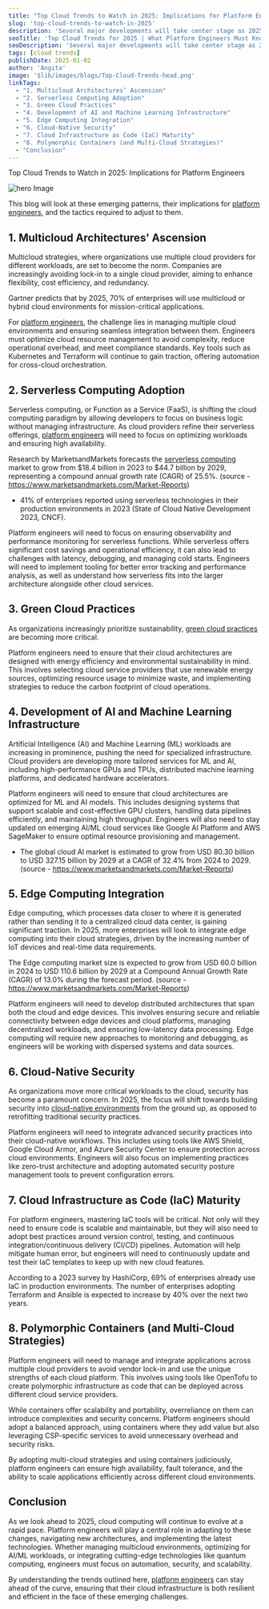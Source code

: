 ```yaml
---
title: "Top Cloud Trends to Watch in 2025: Implications for Platform Engineers"
slug: 'top-cloud-trends-to-watch-in-2025'
description: 'Several major developments will take center stage as 2025 approaches, greatly influencing platform engineering teams. Advances in technologies like artificial intelligence (AI), automation, serverless architectures, and changing business requirements related to cost management, security, and data protection are driving these trends.'
seoTitle: 'Top Cloud Trends for 2025 | What Platform Engineers Must Know | Improwised Tech'
seoDescription: 'Several major developments will take center stage as 2025 approaches, greatly influencing platform engineering teams. '
tags: [cloud trends]
publishDate: 2025-01-02
author: 'Angita'
image: '$lib/images/blogs/Top-Cloud-Trends-head.png'
linkTags:
  - "1. Multicloud Architectures’ Ascension"
  - "2. Serverless Computing Adoption"
  - "3. Green Cloud Practices"
  - "4. Development of AI and Machine Learning Infrastructure"
  - "5. Edge Computing Integration"
  - "6. Cloud-Native Security"
  - "7. Cloud Infrastructure as Code (IaC) Maturity"
  - "8. Polymorphic Containers (and Multi-Cloud Strategies)"
  - "Conclusion"
---
```


Top Cloud Trends to Watch in 2025: Implications for Platform Engineers

![hero Image]($lib/images/blogs/Top-Cloud-Trends-body.png)

This blog will look at these emerging patterns, their implications for [platform engineers](/services/platform-engineering/), and the tactics required to adjust to them.

## 1. Multicloud Architectures' Ascension

Multicloud strategies, where organizations use multiple cloud providers for different workloads, are set to become the norm. Companies are increasingly avoiding lock-in to a single cloud provider, aiming to enhance flexibility, cost efficiency, and redundancy.

Gartner predicts that by 2025, 70% of enterprises will use multicloud or hybrid cloud environments for mission-critical applications.

For [platform engineers](/services/platform-engineering/), the challenge lies in managing multiple cloud environments and ensuring seamless integration between them. Engineers must optimize cloud resource management to avoid complexity, reduce operational overhead, and meet compliance standards. Key tools such as Kubernetes and Terraform will continue to gain traction, offering automation for cross-cloud orchestration.

## 2. Serverless Computing Adoption

Serverless computing, or Function as a Service (FaaS), is shifting the cloud computing paradigm by allowing developers to focus on business logic without managing infrastructure. As cloud providers refine their serverless offerings, [platform engineers](/services/platform-engineering/) will need to focus on optimizing workloads and ensuring high availability.

Research by MarketsandMarkets forecasts the [serverless computing](/blog/multi-cloud-strategies-for-2025/) market to grow from $18.4 billion in 2023 to $44.7 billion by 2029, representing a compound annual growth rate (CAGR) of 25.5%. (source - https://www.marketsandmarkets.com/Market-Reports)

* 41% of enterprises reported using serverless technologies in their production environments in 2023 (State of Cloud Native Development 2023, CNCF).

Platform engineers will need to focus on ensuring observability and performance monitoring for serverless functions. While serverless offers significant cost savings and operational efficiency, it can also lead to challenges with latency, debugging, and managing cold starts. Engineers will need to implement tooling for better error tracking and performance analysis, as well as understand how serverless fits into the larger architecture alongside other cloud services.

## 3. Green Cloud Practices

As organizations increasingly prioritize sustainability, [green cloud practices](/blog/cloud-cost-optimization-maximizing-profit-scalability/) are becoming more critical.

Platform engineers need to ensure that their cloud architectures are designed with energy efficiency and environmental sustainability in mind. This involves selecting cloud service providers that use renewable energy sources, optimizing resource usage to minimize waste, and implementing strategies to reduce the carbon footprint of cloud operations.

## 4. Development of AI and Machine Learning Infrastructure

Artificial Intelligence (AI) and Machine Learning (ML) workloads are increasing in prominence, pushing the need for specialized infrastructure. Cloud providers are developing more tailored services for ML and AI, including high-performance GPUs and TPUs, distributed machine learning platforms, and dedicated hardware accelerators.

Platform engineers will need to ensure that cloud architectures are optimized for ML and AI models. This includes designing systems that support scalable and cost-effective GPU clusters, handling data pipelines efficiently, and maintaining high throughput. Engineers will also need to stay updated on emerging AI/ML cloud services like Google AI Platform and AWS SageMaker to ensure optimal resource provisioning and management.

- The global cloud Al market is estimated to grow from USD 80.30 billion to USD 327.15 billion by 2029 at a CAGR of 32.4% from 2024 to 2029. (source - https://www.marketsandmarkets.com/Market-Reports)

## 5. Edge Computing Integration

Edge computing, which processes data closer to where it is generated rather than sending it to a centralized cloud data center, is gaining significant traction. In 2025, more enterprises will look to integrate edge computing into their cloud strategies, driven by the increasing number of IoT devices and real-time data requirements.

The Edge computing market size is expected to grow from USD 60.0 billion in 2024 to USD 110.6 billion by 2029 at a Compound Annual Growth Rate (CAGR) of 13.0% during the forecast period. (source - https://www.marketsandmarkets.com/Market-Reports)

Platform engineers will need to develop distributed architectures that span both the cloud and edge devices. This involves ensuring secure and reliable connectivity between edge devices and cloud platforms, managing decentralized workloads, and ensuring low-latency data processing. Edge computing will require new approaches to monitoring and debugging, as engineers will be working with dispersed systems and data sources.

## 6. Cloud-Native Security

As organizations move more critical workloads to the cloud, security has become a paramount concern. In 2025, the focus will shift towards building security into [cloud-native environments](/blog/Kubernetes-and-Platform-Engineering/) from the ground up, as opposed to retrofitting traditional security practices.

Platform engineers will need to integrate advanced security practices into their cloud-native workflows. This includes using tools like AWS Shield, Google Cloud Armor, and Azure Security Center to ensure protection across cloud environments. Engineers will also focus on implementing practices like zero-trust architecture and adopting automated security posture management tools to prevent configuration errors.

## 7. Cloud Infrastructure as Code (IaC) Maturity

For platform engineers, mastering IaC tools will be critical. Not only will they need to ensure code is scalable and maintainable, but they will also need to adopt best practices around version control, testing, and continuous integration/continuous delivery (CI/CD) pipelines. Automation will help mitigate human error, but engineers will need to continuously update and test their IaC templates to keep up with new cloud features.

According to a 2023 survey by HashiCorp, 69% of enterprises already use IaC in production environments. The number of enterprises adopting Terraform and Ansible is expected to increase by 40% over the next two years.

## 8. Polymorphic Containers (and Multi-Cloud Strategies)

Platform engineers will need to manage and integrate applications across multiple cloud providers to avoid vendor lock-in and use the unique strengths of each cloud platform. This involves using tools like OpenTofu to create polymorphic infrastructure as code that can be deployed across different cloud service providers.

While containers offer scalability and portability, overreliance on them can introduce complexities and security concerns. Platform engineers should adopt a balanced approach, using containers where they add value but also leveraging CSP-specific services to avoid unnecessary overhead and security risks.

By adopting multi-cloud strategies and using containers judiciously, platform engineers can ensure high availability, fault tolerance, and the ability to scale applications efficiently across different cloud environments.

## Conclusion

As we look ahead to 2025, cloud computing will continue to evolve at a rapid pace. Platform engineers will play a central role in adapting to these changes, navigating new architectures, and implementing the latest technologies. Whether managing multicloud environments, optimizing for AI/ML workloads, or integrating cutting-edge technologies like quantum computing, engineers must focus on automation, security, and scalability.

By understanding the trends outlined here, [platform engineers](/services/platform-engineering/) can stay ahead of the curve, ensuring that their cloud infrastructure is both resilient and efficient in the face of these emerging challenges.

    
